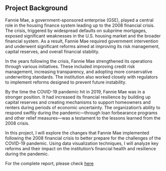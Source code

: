 ## Project Background
Fannie Mae, a government-sponsored enterprise (GSE), played a central role in the housing finance system leading up to the 2008 financial crisis. The crisis, triggered by widespread defaults on subprime mortgages, exposed significant weaknesses in the U.S. housing market and the broader financial system. As a result, Fannie Mae required government intervention and underwent significant reforms aimed at improving its risk management, capital reserves, and overall financial stability.

In the years following the crisis, Fannie Mae strengthened its operations through various initiatives. These included improving credit risk management, increasing transparency, and adopting more conservative underwriting standards. The institution also worked closely with regulators to implement reforms designed to prevent future instability.

By the time the COVID-19 pandemic hit in 2019, Fannie Mae was in a stronger position. It had increased its financial resilience by building up capital reserves and creating mechanisms to support homeowners and renters during periods of economic uncertainty. The organization’s ability to respond swiftly during the pandemic—through loan forbearance programs and other relief measures—was a testament to the lessons learned from the 2008 crisis.

In this project, I will explore the changes that Fannie Mae implemented following the 2008 financial crisis to better prepare for the challenges of the COVID-19 pandemic. Using data visualization techniques, I will analyze key reforms and their impact on the institution’s financial health and resilience during the pandemic.

For the complete report, please check [here](https://drive.google.com/file/d/1UEbXcJ4DlERAgiLtkVUH6C-e4mdvUhOP/view?usp=sharing)
